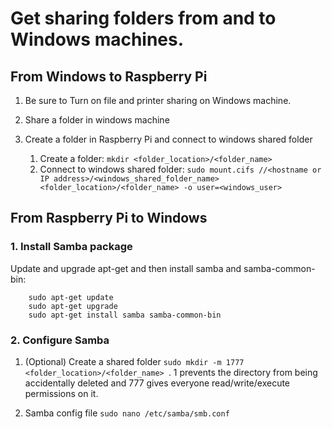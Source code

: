 # Get sharing folders from and to Windows machines.

## From Windows to Raspberry Pi
1. Be sure to Turn on file and printer sharing on Windows machine.

1. Share a folder in windows machine

1. Create a folder in Raspberry Pi and connect to windows shared folder
      1. Create a folder: ```mkdir <folder_location>/<folder_name>```
      1. Connect to windows shared folder: 
      ```sudo mount.cifs //<hostname or IP address>/<windows_shared_folder_name> <folder_location>/<folder_name> -o user=<windows_user>```      

## From Raspberry Pi to Windows

### 1. Install Samba package
Update and upgrade apt-get and then install samba and samba-common-bin:

        sudo apt-get update
        sudo apt-get upgrade
        sudo apt-get install samba samba-common-bin

### 2. Configure Samba
1. (Optional) Create a shared folder
```sudo mkdir -m 1777 <folder_location>/<folder_name> ```.
1 prevents the directory from being accidentally deleted and 777 gives everyone read/write/execute permissions on it.

1. Samba config file
```sudo nano /etc/samba/smb.conf```
